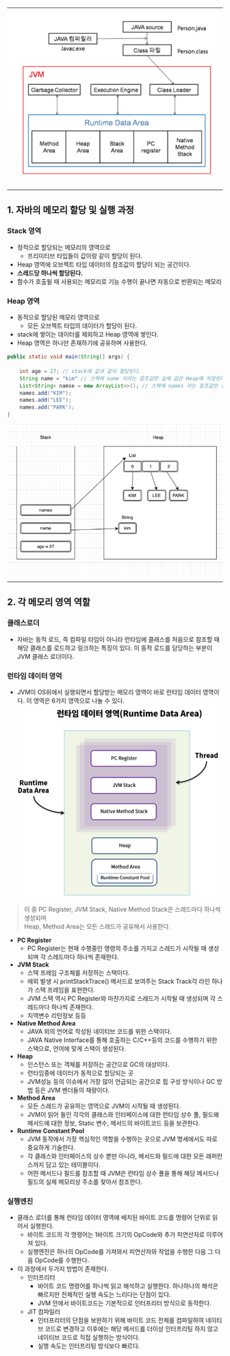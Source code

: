 <hr>

<img src="image/img_3.png">

<hr>

## 1. 자바의 메모리 할당 및 실행 과정

### Stack 영역
* 정적으로 할당되는 메모리의 영역으로
    * 프리미티브 타입들이 값이랑 같이 할당이 된다.
* Heap 영역에 오브젝트 타입 데이터의 참조값이 할당이 되는 공간이다.
* **스레드당 하나씩 할당된다.**
* 함수가 호출될 때 사용되는 메모리로 기능 수행이 끝나면 자동으로 반환되는 메모리

### Heap 영역
* 동적으로 할당된 메모리 영역으로
    * 모든 오브젝트 타입의 데이터가 할당이 된다.
* stack에 쌓이는 데이터를 제외하고 Heap 영역에 쌓인다.
* Heap 영역은 하나만 존재하기에 공유하며 사용한다.

```java
public static void main(String[] args) {
   
    int age = 27; // stack에 값과 같이 할당된다.
    String name = "kim" // 스텍에 name 이라는 참조값만 실제 값은 Heap에 저장된다.    
    List<String> namse = new ArrayList<>(); // 스텍에 names 라는 참조값만 실제 값은 Heap에 저장된다.
    names.add("KIM");
    names.add("LEE");
    names.add("PARK');
}
```
<img src="image/img_4.png">

<hr>

## 2. 각 메모리 영역 역할

### 클래스로더
* 자바는 동적 로드, 즉 컴파일 타임이 아니라 런타임에 클래스를 처음으로 참조할 때 해당 클래스를 로드하고 링크하는 특징이 있다. 이 동적 로드를 담당하는 부분이 JVM 클래스 로더이다.

### 런타임 데이터 영억

* JVM이 OS위에서 실행되면서 할당받는 메모리 영역이 바로 런타임 데이터 영역이다. 이 영역은 6가지 영역으로 나눌 수 있다.
  <img src="image/img_2.png">

> 이 중 PC Register, JVM Stack, Native Method Stack은 스레드마다 하나씩 생성되며
> <br> Heap, Method Area는 모든 스레드가 공유해서 사용한다.

* **PC Register**
    * PC Register는 현재 수행중인 명령의 주소를 가지고 스레드가 시작될 때 생성되며 각 스레드마다 하나씩 존재한다.
* **JVM Stack**
    * 스텍 프레임 구조체를 저장하는 스택이다.
    * 에외 발생 시 printStackTrace() 메서드로 보여주는 Stack Track각 라인 하나가 스텍 프레임을 표현한다.
    * JVM 스택 역시 PC Register와 마찬가지로 스레드가 시작될 때 생성되며 각 스레드마다 하나씩 존재한다.
    * 지역변수 리턴정보 등등
* **Native Method Area**
    * JAVA 외의 언어로 작성된 네이티브 코드를 위한 스택이다.
    * JAVA Native Interface를 통해 호출하는 C/C++등의 코드를 수행하기 위한 스택으로, 언어에 맞게 스택이 생성된다.
* **Heap**
    * 인스턴스 또는 객체를 저장하는 공간으로 GC의 대상이다.
    * 런타임중에 데이터가 동적으로 할당되는 곳
    * JVM성능 등의 이슈에서 가장 많이 언급되는 공간으로 힙 구성 방식이나 GC 방법 등은 JVM 벤더들의 재량이다.
* **Method Area**
    * 모든 스레드가 공유하는 영역으로 JVM이 시작될 때 생성된다.
    * JVM이 읽어 들인 각각의 클래스와 인터페이스에 대한 런타임 상수 풀, 필드왜 메서드에 대한 정보, Static 변수, 메서드의 바이트코드 등을 보관한다.
* **Runtime Constant Pool**
    * JVM 동작에서 가장 핵심적인 역할을 수행하는 곳으로 JVM 명세에서도 따로 중요하게 기술한다.
    * 각 클래스와 인터페이스의 상수 뿐만 아니라, 메서드와 필드에 대한 모든 래퍼런스까지 담고 있는 테이블이다.
    * 어떤 메서드나 필드를 참조할 때 JVM은 런타임 상수 풀을 통해 해당 메서드나 필드의 실제 메모리상 주소를 찾아서 참조한다.

### 실행엔진
* 클래스 로더를 통해 런타임 데이터 영역에 배치된 바이트 코드를 명령어 단위로 읽어서 실행한다.
    * 바이트 코드의 각 명령어는 1바이트 크기의 OpCode와 추가 피연산자로 이루어져 있다.
    * 실행엔진은 하나의 OpCode를 가져와서 피연산자와 작업을 수행한 다음 그 다음 OpCode를 수행한다.
* 이 과정에서 두가지 방법이 존재한다.
    * 인터프리터
        * 바이트 코드 명령어를 하나씩 읽고 해석하고 실행한다. 하나하나의 해석은 빠르지만 전체적인 실행 속도는 느리다는 단점이 있다.
        * JVM 안에서 바이트코드는 기본적으로 인터프리터 방식으로 동작한다.
    * JIT 컴파일러
        * 인터프리터의 단점을 보완하기 위해 바이트 코드 전체를 컴파일하여 네이티브 코드로 변경하고 이후에는 해당 메서드를 더이상 인터프리팅 하지 않고 네이티브 코드로 직접 실행하는 방식이다.
        * 실행 속도는 인터프리팅 방식보다 빠르다.